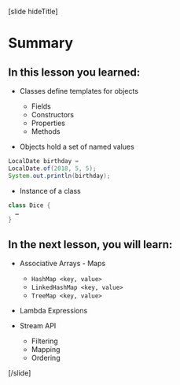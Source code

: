 [slide hideTitle]
# Summary

## In this lesson you learned:

- Classes define templates for objects
    - Fields
    - Constructors
    - Properties
    - Methods

- Objects hold a set of named values

``` java
LocalDate birthday = 
LocalDate.of(2018, 5, 5);
System.out.println(birthday);
```

- Instance of a class

``` java
class Dice {
  …
}
```

## In the next lesson, you will learn:

- Associative Arrays - Maps
    - `HashMap <key, value>`
    - `LinkedHashMap <key, value>`
    - `TreeMap <key, value>`

- Lambda Expressions

- Stream API
    - Filtering
    - Mapping
    - Ordering
    
[/slide] 


